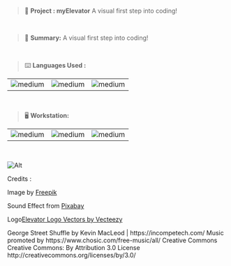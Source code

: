 > 🚧 **Project : myElevator**
> A visual first step into coding!

<br>

> 📝 **Summary:**
>  A visual first step into coding!

<br>

> ⌨️ **Languages Used :**

<table>
  <tr>
        <td><img alt="medium" src="https://img.shields.io/badge/HTML-239120?style=for-the-badge&logo=html5&logoColor=white"></td>
    <td><img alt="medium" src="https://img.shields.io/badge/CSS-239120?&style=for-the-badge&logo=css3&logoColor=white"></td>
    <td><img alt="medium" src="https://img.shields.io/badge/JavaScript-F7DF1E?style=for-the-badge&logo=javascript&logoColor=black"></td>
  </tr>
</table>

<br>

> 🖥️ **Workstation:**

<table>
  <tr>
<td><img alt="medium" src="https://img.shields.io/badge/Windows-0078D6?style=for-the-badge&logo=windows&logoColor=white"></td>
<td><img alt="medium" src="https://img.shields.io/badge/Visual_Studio_Code-0078D4?style=for-the-badge&logo=visual%20studio%20code&logoColor=white"></td>
<td><img alt="medium" src="https://img.shields.io/badge/Google_chrome-4285F4?style=for-the-badge&logo=Google-chrome&logoColor=white"></td>
  </tr>
</table>

<br>

![Alt](https://repobeats.axiom.co/api/embed/007ec0debef7cf33d24c7233257ec241c0d82bef.svg "Repobeats analytics image")

Credits :
<p>Image by <a href="https://www.freepik.com/free-vector/elevator-with-light_2949598.htm#query=elevator%20interior&position=37&from_view=search&track=ais">Freepik</a></p>

<p>Sound Effect from <a href="https://pixabay.com/?utm_source=link-attribution&utm_medium=referral&utm_campaign=music&utm_content=38520">Pixabay</a></p>

<p>Logo<a href="https://www.vecteezy.com/free-vector/elevator-logo">Elevator Logo Vectors by Vecteezy</a></p>

<p>
George Street Shuffle by Kevin MacLeod | https://incompetech.com/
Music promoted by https://www.chosic.com/free-music/all/
Creative Commons Creative Commons: By Attribution 3.0 License
http://creativecommons.org/licenses/by/3.0/
</p>